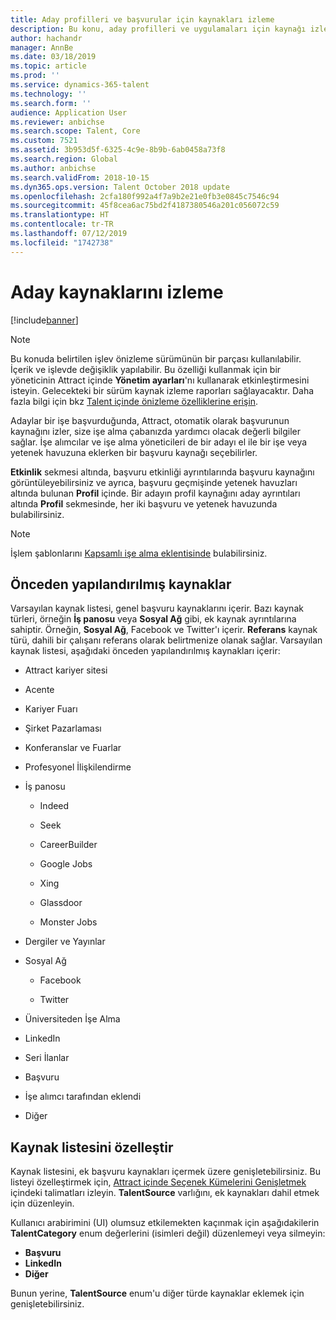 ```yaml
---
title: Aday profilleri ve başvurular için kaynakları izleme
description: Bu konu, aday profilleri ve uygulamaları için kaynağı izleme hakkında bilgi sağlar.
author: hachandr
manager: AnnBe
ms.date: 03/18/2019
ms.topic: article
ms.prod: ''
ms.service: dynamics-365-talent
ms.technology: ''
ms.search.form: ''
audience: Application User
ms.reviewer: anbichse
ms.search.scope: Talent, Core
ms.custom: 7521
ms.assetid: 3b953d5f-6325-4c9e-8b9b-6ab0458a73f8
ms.search.region: Global
ms.author: anbichse
ms.search.validFrom: 2018-10-15
ms.dyn365.ops.version: Talent October 2018 update
ms.openlocfilehash: 2cfa180f992a4f7a9b2e21e0fb3e0845c7546c94
ms.sourcegitcommit: 45f8cea6ac75bd2f4187380546a201c056072c59
ms.translationtype: HT
ms.contentlocale: tr-TR
ms.lasthandoff: 07/12/2019
ms.locfileid: "1742738"
---
```

# <a name="track-candidate-sources"></a>Aday kaynaklarını izleme

[!include[banner](../includes/banner.md)]

> [!NOTE] 
> Bu konuda belirtilen işlev önizleme sürümünün bir parçası kullanılabilir. İçerik ve işlevde değişiklik yapılabilir. Bu özelliği kullanmak için bir yöneticinin Attract içinde **Yönetim ayarları**'nı kullanarak etkinleştirmesini isteyin. Gelecekteki bir sürüm kaynak izleme raporları sağlayacaktır. Daha fazla bilgi için bkz [Talent içinde önizleme özelliklerine erişin](https://docs.microsoft.com/dynamics365/unified-operations/talent/access-preview-feature).

Adaylar bir işe başvurduğunda, Attract, otomatik olarak başvurunun kaynağını izler, size işe alma çabanızda yardımcı olacak değerli bilgiler sağlar. İşe alımcılar ve işe alma yöneticileri de bir adayı el ile bir işe veya yetenek havuzuna eklerken bir başvuru kaynağı seçebilirler.

**Etkinlik** sekmesi altında, başvuru etkinliği ayrıntılarında başvuru kaynağını görüntüleyebilirsiniz ve ayrıca, başvuru geçmişinde yetenek havuzları altında bulunan **Profil** içinde. Bir adayın profil kaynağını aday ayrıntıları altında **Profil** sekmesinde, her iki başvuru ve yetenek havuzunda bulabilirsiniz.

> [!NOTE] 
> İşlem şablonlarını [Kapsamlı işe alma eklentisinde](https://docs.microsoft.com/dynamics365/unified-operations/talent/attract-comprehensive-hiring) bulabilirsiniz.

## <a name="pre-configured-sources"></a>Önceden yapılandırılmış kaynaklar

Varsayılan kaynak listesi, genel başvuru kaynaklarını içerir. Bazı kaynak türleri, örneğin **İş panosu** veya **Sosyal Ağ** gibi, ek kaynak ayrıntılarına sahiptir. Örneğin, **Sosyal Ağ**, Facebook ve Twitter'ı içerir. **Referans** kaynak türü, dahili bir çalışanı referans olarak belirtmenize olanak sağlar. Varsayılan kaynak listesi, aşağıdaki önceden yapılandırılmış kaynakları içerir:

-   Attract kariyer sitesi

-   Acente

-   Kariyer Fuarı

-   Şirket Pazarlaması

-   Konferanslar ve Fuarlar

-   Profesyonel İlişkilendirme

-   İş panosu

    -   Indeed

    -   Seek

    -   CareerBuilder

    -   Google Jobs

    -   Xing

    -   Glassdoor

    -   Monster Jobs

-   Dergiler ve Yayınlar

-   Sosyal Ağ

    -   Facebook

    -   Twitter

-   Üniversiteden İşe Alma

-   LinkedIn

-   Seri İlanlar

-   Başvuru

-   İşe alımcı tarafından eklendi

-   Diğer

## <a name="customize-the-source-list"></a>Kaynak listesini özelleştir 

Kaynak listesini, ek başvuru kaynakları içermek üzere genişletebilirsiniz. Bu listeyi özelleştirmek için, [Attract içinde Seçenek Kümelerini Genişletmek](https://docs.microsoft.com/dynamics365/unified-operations/talent/extensibility-attract#extending-option-sets-in-attract) içindeki talimatları izleyin. **TalentSource** varlığını, ek kaynakları dahil etmek için düzenleyin. 

Kullanıcı arabirimini (UI) olumsuz etkilemekten kaçınmak için aşağıdakilerin **TalentCategory** enum değerlerini (isimleri değil) düzenlemeyi veya silmeyin:

- **Başvuru**
- **LinkedIn**
- **Diğer**

Bunun yerine, **TalentSource** enum'u diğer türde kaynaklar eklemek için genişletebilirsiniz.
